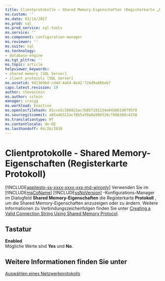 ```yaml
---
title: Clientprotokolle – Shared Memory-Eigenschaften (Registerkarte „Protokoll“) | Microsoft-Dokumentation
ms.custom: ''
ms.date: 03/14/2017
ms.prod: sql
ms.prod_service: sql-tools
ms.service: ''
ms.component: configuration-manager
ms.reviewer: ''
ms.suite: sql
ms.technology:
- database-engine
ms.tgt_pltfrm: ''
ms.topic: article
helpviewer_keywords:
- shared memory [SQL Server]
- client protocols [SQL Server]
ms.assetid: 941369bd-cd4d-4a64-8e42-724d9a866eb7
caps.latest.revision: 19
author: stevestein
ms.author: sstein
manager: craigg
ms.workload: Inactive
ms.openlocfilehash: 81cce5c388823ac7b85f181134e0436b1d0f95f0
ms.sourcegitcommit: a85a46312acf8b5a59a8a900310cf088369c4150
ms.translationtype: HT
ms.contentlocale: de-DE
ms.lasthandoff: 04/26/2018
---
```

# <a name="client-protocols---shared-memory-properties-protocol-tab"></a>Clientprotokolle - Shared Memory-Eigenschaften (Registerkarte Protokoll)
[!INCLUDE[appliesto-ss-xxxx-xxxx-xxx-md-winonly](../../includes/appliesto-ss-xxxx-xxxx-xxx-md-winonly.md)]
  Verwenden Sie im [!INCLUDE[msCoName](../../includes/msconame-md.md)] [!INCLUDE[ssNoVersion](../../includes/ssnoversion-md.md)] -Konfigurations-Manager im Dialogfeld **Shared Memory-Eigenschaften** die Registerkarte **Protokoll** , um die Shared Memory-Eigenschaften anzuzeigen oder zu ändern. Weitere Informationen zu Verbindungszeichenfolgen finden Sie unter [Creating a Valid Connection String Using Shared Memory Protocol](../../tools/configuration-manager/creating-a-valid-connection-string-using-shared-memory-protocol.md).  
  
## <a name="options"></a>Tastatur  
 **Enabled**  
 Mögliche Werte sind **Yes** und **No**.  
  
## <a name="see-also"></a>Weitere Informationen finden Sie unter  
 [Auswählen eines Netzwerkprotokolls](http://msdn.microsoft.com/library/6565fb7d-b076-4447-be90-e10d0dec359a)  
  
  
